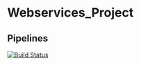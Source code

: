# Webservices_Project

## Pipelines
[![Build Status](http://g-20.compute.dtu.dk:8282/buildStatus/icon?job=DTUPay+-+Continous+Integration&build=12&subject=Continuous%20Integration)](http://g-20.compute.dtu.dk:8282/job/DTUPay%20-%20Continous%20Integration/lastBuild/)
